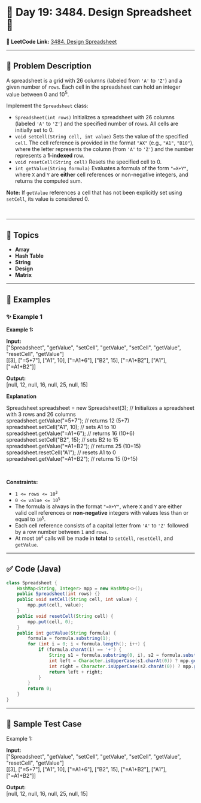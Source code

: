 # 📌 Day 19: 3484. Design Spreadsheet 🎯

**🔗 LeetCode Link:** [3484. Design Spreadsheet](https://leetcode.com/problems/design-spreadsheet/)

---

## 🧩 Problem Description

<p>A spreadsheet is a grid with 26 columns (labeled from <code>&#39;A&#39;</code> to <code>&#39;Z&#39;</code>) and a given number of <code>rows</code>. Each cell in the spreadsheet can hold an integer value between 0 and 10<sup>5</sup>.</p>

<p>Implement the <code>Spreadsheet</code> class:</p>

<ul>
	<li><code>Spreadsheet(int rows)</code> Initializes a spreadsheet with 26 columns (labeled <code>&#39;A&#39;</code> to <code>&#39;Z&#39;</code>) and the specified number of rows. All cells are initially set to 0.</li>
	<li><code>void setCell(String cell, int value)</code> Sets the value of the specified <code>cell</code>. The cell reference is provided in the format <code>&quot;AX&quot;</code> (e.g., <code>&quot;A1&quot;</code>, <code>&quot;B10&quot;</code>), where the letter represents the column (from <code>&#39;A&#39;</code> to <code>&#39;Z&#39;</code>) and the number represents a <strong>1-indexed</strong> row.</li>
	<li><code>void resetCell(String cell)</code> Resets the specified cell to 0.</li>
	<li><code>int getValue(String formula)</code> Evaluates a formula of the form <code>&quot;=X+Y&quot;</code>, where <code>X</code> and <code>Y</code> are <strong>either</strong> cell references or non-negative integers, and returns the computed sum.</li>
</ul>

<p><strong>Note:</strong> If <code>getValue</code> references a cell that has not been explicitly set using <code>setCell</code>, its value is considered 0.</p>

<p>&nbsp;</p>
<p><strong class="example">

---

## 🧠 Topics

- Array
- Hash Table
- String
- Design
- Matrix
---

## 🧩 Examples

### ✨ Example 1

Example 1:</strong></p>

<div class="example-block">
<p><strong>Input:</strong><br />
<span class="example-io">[&quot;Spreadsheet&quot;, &quot;getValue&quot;, &quot;setCell&quot;, &quot;getValue&quot;, &quot;setCell&quot;, &quot;getValue&quot;, &quot;resetCell&quot;, &quot;getValue&quot;]<br />
[[3], [&quot;=5+7&quot;], [&quot;A1&quot;, 10], [&quot;=A1+6&quot;], [&quot;B2&quot;, 15], [&quot;=A1+B2&quot;], [&quot;A1&quot;], [&quot;=A1+B2&quot;]]</span></p>

<p><strong>Output:</strong><br />
<span class="example-io">[null, 12, null, 16, null, 25, null, 15] </span></p>

<p><strong>Explanation</strong></p>
Spreadsheet spreadsheet = new Spreadsheet(3); // Initializes a spreadsheet with 3 rows and 26 columns<br data-end="321" data-start="318" />
spreadsheet.getValue(&quot;=5+7&quot;); // returns 12 (5+7)<br data-end="373" data-start="370" />
spreadsheet.setCell(&quot;A1&quot;, 10); // sets A1 to 10<br data-end="423" data-start="420" />
spreadsheet.getValue(&quot;=A1+6&quot;); // returns 16 (10+6)<br data-end="477" data-start="474" />
spreadsheet.setCell(&quot;B2&quot;, 15); // sets B2 to 15<br data-end="527" data-start="524" />
spreadsheet.getValue(&quot;=A1+B2&quot;); // returns 25 (10+15)<br data-end="583" data-start="580" />
spreadsheet.resetCell(&quot;A1&quot;); // resets A1 to 0<br data-end="634" data-start="631" />
spreadsheet.getValue(&quot;=A1+B2&quot;); // returns 15 (0+15)</div>

<p>&nbsp;</p>
<p><strong>Constraints:</strong></p>

<ul>
	<li><code>1 &lt;= rows &lt;= 10<sup>3</sup></code></li>
	<li><code>0 &lt;= value &lt;= 10<sup>5</sup></code></li>
	<li>The formula is always in the format <code>&quot;=X+Y&quot;</code>, where <code>X</code> and <code>Y</code> are either valid cell references or <strong>non-negative</strong> integers with values less than or equal to <code>10<sup>5</sup></code>.</li>
	<li>Each cell reference consists of a capital letter from <code>&#39;A&#39;</code> to <code>&#39;Z&#39;</code> followed by a row number between <code>1</code> and <code>rows</code>.</li>
	<li>At most <code>10<sup>4</sup></code> calls will be made in <strong>total</strong> to <code>setCell</code>, <code>resetCell</code>, and <code>getValue</code>.</li>
</ul>

---

## ✅ Code (Java)

```java
class Spreadsheet {
    HashMap<String, Integer> mpp = new HashMap<>();
    public Spreadsheet(int rows) {}
    public void setCell(String cell, int value) {
        mpp.put(cell, value);
    }
    public void resetCell(String cell) {
        mpp.put(cell, 0);
    }
    public int getValue(String formula) {
        formula = formula.substring(1);
        for (int i = 0; i < formula.length(); i++) {
            if (formula.charAt(i) == '+') {
                String s1 = formula.substring(0, i), s2 = formula.substring(i + 1);
                int left = Character.isUpperCase(s1.charAt(0)) ? mpp.getOrDefault(s1, 0) : Integer.parseInt(s1);
                int right = Character.isUpperCase(s2.charAt(0)) ? mpp.getOrDefault(s2, 0) : Integer.parseInt(s2);
                return left + right;
            }
        }
        return 0;
    }
}
```

---

## 🧪 Sample Test Case


Example 1:</strong></p>

<div class="example-block">
<p><strong>Input:</strong><br />
<span class="example-io">[&quot;Spreadsheet&quot;, &quot;getValue&quot;, &quot;setCell&quot;, &quot;getValue&quot;, &quot;setCell&quot;, &quot;getValue&quot;, &quot;resetCell&quot;, &quot;getValue&quot;]<br />
[[3], [&quot;=5+7&quot;], [&quot;A1&quot;, 10], [&quot;=A1+6&quot;], [&quot;B2&quot;, 15], [&quot;=A1+B2&quot;], [&quot;A1&quot;], [&quot;=A1+B2&quot;]]</span></p>

<p><strong>Output:</strong><br />
<span class="example-io">[null, 12, null, 16, null, 25, null, 15] </span></p>

</div>

